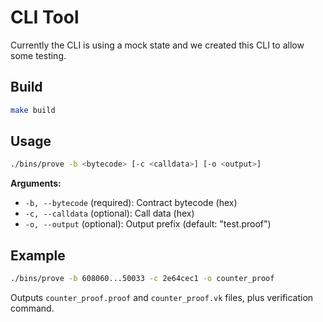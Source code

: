 # CLI Tool

Currently the CLI is using a mock state and we created this CLI to allow some testing.

## Build

```bash
make build
```

## Usage

```bash
./bins/prove -b <bytecode> [-c <calldata>] [-o <output>]
```

**Arguments:**
- `-b, --bytecode` (required): Contract bytecode (hex)
- `-c, --calldata` (optional): Call data (hex) 
- `-o, --output` (optional): Output prefix (default: "test.proof")

## Example

```bash
./bins/prove -b 608060...50033 -c 2e64cec1 -o counter_proof
```

Outputs `counter_proof.proof` and `counter_proof.vk` files, plus verification command.